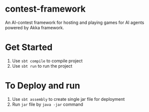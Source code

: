 # contest-framework

An AI-contest framework for hosting and playing games for AI agents powered by Akka framework.

# Get Started

1. Use `sbt compile` to compile project
2. Use `sbt run` to run the project

# To Deploy and run

1. Use `sbt assembly` to create single jar file for deployment
2. Run `jar` file by `java -jar` command
